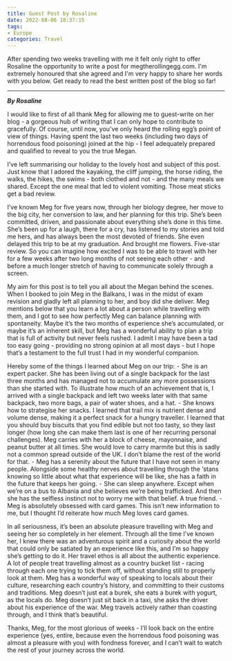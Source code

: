 ```yaml
---
title: Guest Post by Rosaline
date: 2022-08-06 18:37:15
tags:
- Europe
categories: Travel
---
```

After spending two weeks travelling with me it felt only right to offer Rosaline the opportunity to write a post for megtherollingegg.com. I'm extremely honoured that she agreed and I'm very happy to share her words with you below. Get ready to read the best written post of the blog so far!

---

***By Rosaline***

I would like to first of all thank Meg for allowing me to guest-write on her blog - a gorgeous hub of writing that I can only hope to contribute to gracefully. Of course, until now, you’ve only heard the rolling egg’s point of view of things. Having spent the last two weeks (including two days of horrendous food poisoning) joined at the hip - I feel adequately prepared and qualified to reveal to you the true Megan.

I’ve left summarising our holiday to the lovely host and subject of this post. Just know that I adored the kayaking, the cliff jumping, the horse riding, the walks, the hikes, the swims - both clothed and not - and the many meals we shared. Except the one meal that led to violent vomiting. Those meat sticks get a bad review. 

I’ve known Meg for five years now, through her biology degree, her move to the big city, her conversion to law, and her planning for this trip. She’s been committed, driven, and passionate about everything she’s done in this time. She’s been up for a laugh, there for a cry, has listened to my stories and told me hers, and has always been the most devoted of friends. She even delayed this trip to be at my graduation. And brought me flowers. Five-star review. So you can imagine how excited I was to be able to travel with her for a few weeks after two long months of not seeing each other - and before a much longer stretch of having to communicate solely through a screen.

My aim for this post is to tell you all about the Megan behind the scenes. When I booked to join Meg in the Balkans, I was in the midst of exam revision and gladly left all planning to her, and boy did she deliver. Meg mentions below that you learn a lot about a person while travelling with them, and I got to see how perfectly Meg can balance planning with spontaneity. Maybe it’s the two months of experience she’s accumulated, or maybe it’s an inherent skill, but Meg has a wonderful ability to plan a trip that is full of activity but never feels rushed. I admit I may have been a tad too easy going - providing no strong opinion at all most days - but I hope that’s a testament to the full trust I had in my wonderful companion.

Hereby some of the things I learned about Meg on our trip: 
⁃	She is an expert packer. She has been living out of a single backpack for the last three months and has managed not to accumulate any more possessions than she started with. To illustrate how much of an achievement that is, I arrived with a single backpack and left two weeks later with that same backpack, two more bags, a pair of water shoes, and a hat. 
⁃	She knows how to strategise her snacks. I learned that trail mix is nutrient dense and volume dense, making it a perfect snack for a hungry traveller. I learned that you should buy biscuits that you find edible but not too tasty, so they last longer (how long she can make them last is one of her recurring personal challenges). Meg carries with her a block of cheese, mayonnaise, and peanut butter at all times. She would love to carry marmite but this is sadly not a common spread outside of the UK. I don’t blame the rest of the world for that.
⁃	Meg has a serenity about the future that I have not seen in many people. Alongside some healthy nerves about travelling through the ‘stans knowing so little about what that experience will be like, she has a faith in the future that keeps her going.
⁃	She can sleep anywhere. Except when we’re on a bus to Albania and she believes we’re being trafficked. And then she has the selfless instinct not to worry me with that belief. A true friend. 
⁃	Meg is absolutely obsessed with card games. This isn’t new information to me, but I thought I’d reiterate how much Meg loves card games.

In all seriousness, it’s been an absolute pleasure travelling with Meg and seeing her so completely in her element. Through all the time I’ve known her, I knew there was an adventurous spirit and a curiosity about the world that could only be satiated by an experience like this, and I’m so happy she’s getting to do it. Her travel ethos is all about the authentic experience. A lot of people treat travelling almost as a country bucket list - racing through each one trying to tick them off, without standing still to properly look at them. Meg has a wonderful way of speaking to locals about their culture, researching each country’s history, and committing to their customs and traditions. Meg doesn’t just eat a burek, she eats a burek with yogurt, as the locals do. Meg doesn’t just sit back in a taxi, she asks the driver about his experience of the war. Meg travels actively rather than coasting through, and I think that’s beautiful. 

Thanks, Meg, for the most glorious of weeks - I’ll look back on the entire experience (yes, entire, because even the horrendous food poisoning was almost a pleasure with you) with fondness forever, and I can’t wait to watch the rest of your journey across the world.

